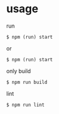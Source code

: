 # usage
run
```
$ npm (run) start
```
or
```
$ npm (run) start
```

only build
```
$ npm run build
```

lint
```
$ npm run lint
```
